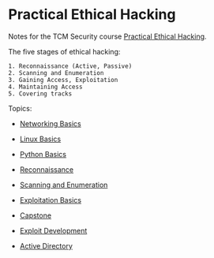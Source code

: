 # Practical Ethical Hacking

Notes for the TCM Security course [Practical Ethical Hacking](https://academy.tcm-sec.com/p/practical-ethical-hacking-the-complete-course).

The five stages of ethical hacking:

    1. Reconnaissance (Active, Passive)
    2. Scanning and Enumeration
    3. Gaining Access, Exploitation
    4. Maintaining Access
    5. Covering tracks

Topics:

* [Networking Basics](Networking/README.md)

* [Linux Basics](Linux/README.md)

* [Python Basics](Python/README.md)

* [Reconnaissance](Recon/README.md)

* [Scanning and Enumeration](ScanAndEnum/README.md)

* [Exploitation Basics](ExploitationBasics/README.md)

* [Capstone](Capstone/README.md)

* [Exploit Development](ExploitDevelopment/README.md)

* [Active Directory](ActiveDirectory/README.md)
